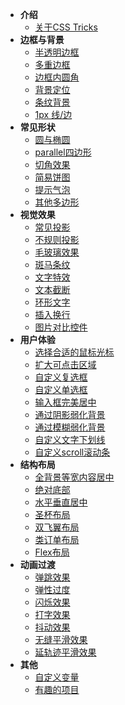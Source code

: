- **介绍**
	- [关于CSS Tricks](zh-cn/introduce.md?v=1)
- **边框与背景**
	- [半透明边框](zh-cn/translucent-borders.md)
	- [多重边框](zh-cn/multiple-borders.md)
	- [边框内圆角](zh-cn/inner-rounding.md)
	- [背景定位](zh-cn/extended-bg-position.md)
	- [条纹背景](zh-cn/stripes-background.md)
	- [1px 线/边](zh-cn/one-pixel-line.md)
- **常见形状**
	- [圆与椭圆](zh-cn/ellipse.md)
	- [parallel四边形](zh-cn/parallelogram.md)
	- [切角效果](zh-cn/bevel-corners.md)
	- [简易饼图](zh-cn/pie-chart.md)
	- [提示气泡](zh-cn/poptip.md)
	- [其他多边形](zh-cn/polygon.md)
- **视觉效果**
	- [常见投影](zh-cn/single-projection.md)
	- [不规则投影](zh-cn/irregular-projection.md)
	- [毛玻璃效果](zh-cn/frosted-glass.md)
	- [斑马条纹](zh-cn/zebra-stripes.md)
	- [文字特效](zh-cn/text-effects.md)
	- [文本截断](zh-cn/text-truncate.md)
	- [环形文字](zh-cn/circular-text.md)
	- [插入换行](zh-cn/line-breaks.md)
	- [图片对比控件](zh-cn/image-slider.md)
- **用户体验**
	- [选择合适的鼠标光标](zh-cn/mouse-cursor.md)
	- [扩大可点击区域](zh-cn/extend-hit-area.md)
	- [自定义复选框](zh-cn/custom-checkbox.md)
	- [自定义单选框](zh-cn/custom-radio.md)
	- [输入框完美居中](zh-cn/input-align.md)
	- [通过阴影弱化背景](zh-cn/shadow-weaken-background.md)
	- [通过模糊弱化背景](zh-cn/blurry-weaken-background.md)
	- [自定义文字下划线](zh-cn/text-underline.md)
	- [自定义scroll滚动条](zh-cn/scrollbar.md)
- **结构布局**
	- [全背景等宽内容居中](zh-cn/fluid-fixed.md)
	- [绝对底部](zh-cn/sticky-footer.md)
	- [水平垂直居中](zh-cn/centering-known.md)
	- [圣杯布局](zh-cn/holy-grail-layout.md?v=1)
	- [双飞翼布局](zh-cn/double-wing-layout.md?v=1)
	- [类订单布局](zh-cn/class-order-layout.md)
	- [Flex布局](zh-cn/flexbox-layout.md)
- **动画过渡**
	- [弹跳效果](zh-cn/bounce.md)
	- [弹性过度](zh-cn/elastic.md)
	- [闪烁效果](zh-cn/blink.md)
	- [打字效果](zh-cn/typing.md)
	- [抖动效果](zh-cn/shake.md)
	- [无缝平滑效果](zh-cn/smooth.md)
	- [延轨迹平滑效果](zh-cn/circular-smooth.md)
	<!-- - [掘金沸点点赞效果](hotspot-like) -->
- **其他**
	- [自定义变量](zh-cn/custom-variables.md)
	- [有趣的项目](zh-cn/interesting-usage.md)
